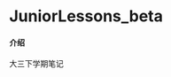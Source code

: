 <!--
 * @Author: your name
 * @Date: 2021-04-20 19:44:12
 * @LastEditTime: 2021-05-07 08:14:05
 * @LastEditors: Please set LastEditors
 * @Description: In User Settings Edit
 * @FilePath: \JuniorLesson_SecondTerm\README.md
-->
# JuniorLessons_beta

#### 介绍
大三下学期笔记

